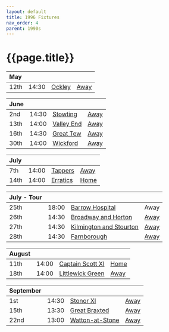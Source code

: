 ```yaml
---
layout: default
title: 1996 Fixtures
nav_order: 4
parent: 1990s
---
```


# {{page.title}}

| May |  |  |  |
|:---|:---|:---|:---|
| 12th | 14:30 | [Ockley](ockley) | [Away](https://goo.gl/maps/vmhvFhbrVZGrsXAAA) | 

| June |  |  |  |
|:---|:---|:---|:---|
| 2nd | 14:30 | [Stowting](stowting) | [Away](https://goo.gl/maps/A5HTfBKbD44fwSDq7) | 
| 13th | 14:00 | [Valley End](valley-end) | [Away](https://goo.gl/maps/FydUsYopPZ2TY6oz7) | 
| 16th | 14:30 | [Great Tew](great-tew) | [Away](https://goo.gl/maps/n8Jm7qt2o6YiUF4c6) | 
| 30th | 14:00 | [Wickford](wickford) | [Away](https://goo.gl/maps/d7S4DgEHebHWoiGA7) | 

| July |  |  |  |
|:---|:---|:---|:---|
| 7th | 14:00 | [Tappers](tappers) | [Away](https://goo.gl/maps/Xks8jpAVkWpTsS267) | 
| 14th | 14:00 | [Erratics](erratics) | [Home](https://goo.gl/maps/EjPBbbQzB68hceQf9) | 

| July - Tour |  |  |  |
|:---|:---|:---|:---|
| 25th | 18:00 | [Barrow Hospital](barrow-hospital) | Away | 
| 26th | 14:30 | [Broadway and Horton](broadway-and-horton) | [Away](https://goo.gl/maps/orv3RETHUX95dBWv7) | 
| 27th | 14:30 | [Kilmington and Stourton](kilmington-and-stourton) | [Away](https://goo.gl/maps/37Jcbp5xca4G83S86) | 
| 28th | 14:30 | [Farnborough](farnborough) | [Away](https://goo.gl/maps/G4iH2NHYzVD4aPhM6) | 

| August |  |  |  |
|:---|:---|:---|:---|
| 11th | 14:00 | [Captain Scott XI](captain-scott) | [Home](https://goo.gl/maps/w2skeCXwzZTEh7e26) | 
| 18th | 14:00 | [Littlewick Green](littlewick-green) | [Away](https://goo.gl/maps/6wrtLmHw26Bca4D59) | 

| September |  |  |  |
|:---|:---|:---|:---|
| 1st | 14:30 | [Stonor XI](stonor) | [Away](https://goo.gl/maps/MTu8keXktbWQ9mCe8) | 
| 15th | 13:30 | [Great Braxted](great-braxted) | [Away](https://goo.gl/maps/5dWvmTH5gDhjv58u6) | 
| 22nd | 13:00 | [Watton-at-Stone](watton-at-stone) | [Away](https://goo.gl/maps/JPBQawMsjLgYtVHk9) |